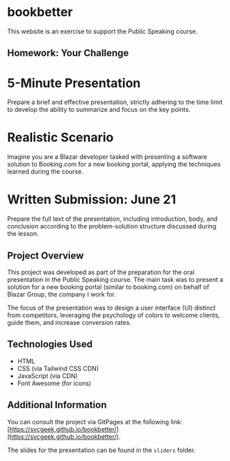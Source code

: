 # bookbetter
This website is an exercise to support the Public Speaking course.

## Homework: Your Challenge

# 5-Minute Presentation

Prepare a brief and effective presentation, strictly adhering to the time limit to develop the ability to summarize and focus on the key points.

# Realistic Scenario

Imagine you are a Blazar developer tasked with presenting a software solution to Booking.com for a new booking portal, applying the techniques learned during the course.

# Written Submission: June 21

Prepare the full text of the presentation, including introduction, body, and conclusion according to the problem-solution structure discussed during the lesson.

## Project Overview
This project was developed as part of the preparation for the oral presentation in the Public Speaking course. The main task was to present a solution for a new booking portal (similar to booking.com) on behalf of Blazar Group, the company I work for.

The focus of the presentation was to design a user interface (UI) distinct from competitors, leveraging the psychology of colors to welcome clients, guide them, and increase conversion rates.

## Technologies Used
- HTML
- CSS (via Tailwind CSS CDN)
- JavaScript (via CDN)
- Font Awesome (for icons)

## Additional Information
You can consult the project via GitPages at the following link: [https://svcgeek.github.io/bookbetter/](https://svcgeek.github.io/bookbetter/).

The slides for the presentation can be found in the `sliders` folder.

